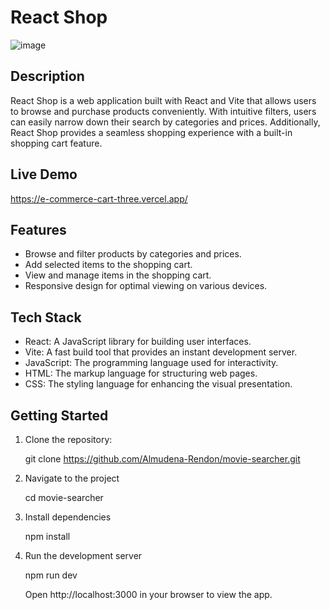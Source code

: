 # React Shop

![image](https://github.com/Almudena-Rendon/e-commerce-cart/assets/126793941/fcde791d-60fe-4226-978f-65b1f9d36756)

## Description
React Shop is a web application built with React and Vite that allows users to browse and purchase products conveniently. With intuitive filters, users can easily narrow down their search by categories and prices. Additionally, React Shop provides a seamless shopping experience with a built-in shopping cart feature.

## Live Demo
https://e-commerce-cart-three.vercel.app/

## Features
- Browse and filter products by categories and prices.
- Add selected items to the shopping cart.
- View and manage items in the shopping cart.
- Responsive design for optimal viewing on various devices.

## Tech Stack
- React: A JavaScript library for building user interfaces.
- Vite: A fast build tool that provides an instant development server.
- JavaScript: The programming language used for interactivity.
- HTML: The markup language for structuring web pages.
- CSS: The styling language for enhancing the visual presentation.

## Getting Started

1. Clone the repository:

   git clone https://github.com/Almudena-Rendon/movie-searcher.git

2. Navigate to the project

   cd movie-searcher
   
4. Install dependencies

   npm install
   
6. Run the development server

   npm run dev

   Open http://localhost:3000 in your browser to view the app.

